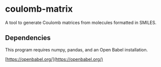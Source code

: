 # coulomb-matrix
A tool to generate Coulomb matrices from molecules formatted in SMILES.

## Dependencies
This program requires numpy, pandas, and an Open Babel installation.

[https://openbabel.org/](https://openbabel.org/)
